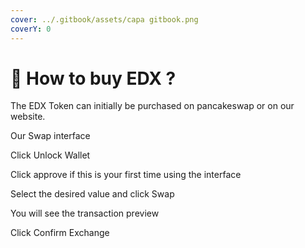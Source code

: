 ```yaml
---
cover: ../.gitbook/assets/capa gitbook.png
coverY: 0
---
```


# 🐋 How to buy EDX ?

The EDX  Token can initially be purchased on pancakeswap or on our website.

Our Swap interface

Click Unlock Wallet

Click approve if this is your first time using the interface

Select the desired value and click Swap

You will see the transaction preview

Click Confirm Exchange
